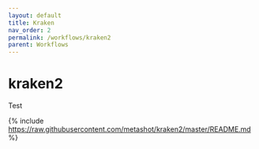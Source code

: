 ```yaml
---
layout: default
title: Kraken
nav_order: 2
permalink: /workflows/kraken2
parent: Workflows
---
```


# kraken2

Test

{% include https://raw.githubusercontent.com/metashot/kraken2/master/README.md %}